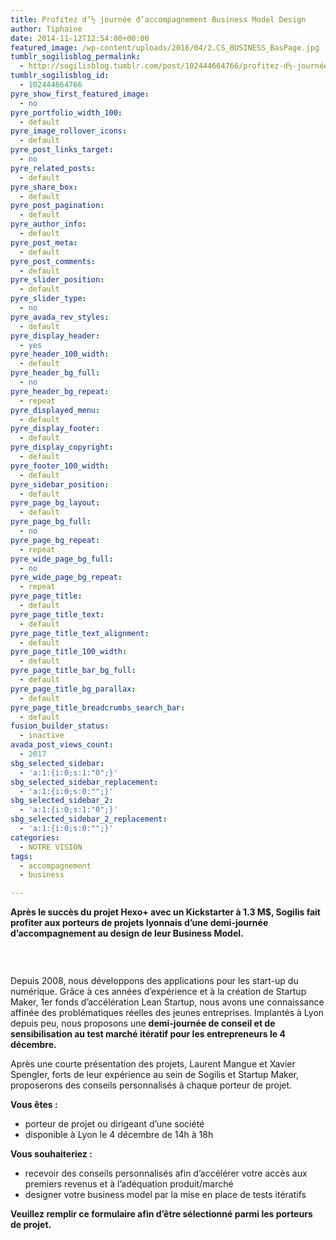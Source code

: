 ```yaml
---
title: Profitez d’½ journée d’accompagnement Business Model Design
author: Tiphaine
date: 2014-11-12T12:54:00+00:00
featured_image: /wp-content/uploads/2016/04/2.CS_BUSINESS_BasPage.jpg
tumblr_sogilisblog_permalink:
  - http://sogilisblog.tumblr.com/post/102444664766/profitez-d½-journée-daccompagnement-business
tumblr_sogilisblog_id:
  - 102444664766
pyre_show_first_featured_image:
  - no
pyre_portfolio_width_100:
  - default
pyre_image_rollover_icons:
  - default
pyre_post_links_target:
  - no
pyre_related_posts:
  - default
pyre_share_box:
  - default
pyre_post_pagination:
  - default
pyre_author_info:
  - default
pyre_post_meta:
  - default
pyre_post_comments:
  - default
pyre_slider_position:
  - default
pyre_slider_type:
  - no
pyre_avada_rev_styles:
  - default
pyre_display_header:
  - yes
pyre_header_100_width:
  - default
pyre_header_bg_full:
  - no
pyre_header_bg_repeat:
  - repeat
pyre_displayed_menu:
  - default
pyre_display_footer:
  - default
pyre_display_copyright:
  - default
pyre_footer_100_width:
  - default
pyre_sidebar_position:
  - default
pyre_page_bg_layout:
  - default
pyre_page_bg_full:
  - no
pyre_page_bg_repeat:
  - repeat
pyre_wide_page_bg_full:
  - no
pyre_wide_page_bg_repeat:
  - repeat
pyre_page_title:
  - default
pyre_page_title_text:
  - default
pyre_page_title_text_alignment:
  - default
pyre_page_title_100_width:
  - default
pyre_page_title_bar_bg_full:
  - default
pyre_page_title_bg_parallax:
  - default
pyre_page_title_breadcrumbs_search_bar:
  - default
fusion_builder_status:
  - inactive
avada_post_views_count:
  - 2017
sbg_selected_sidebar:
  - 'a:1:{i:0;s:1:"0";}'
sbg_selected_sidebar_replacement:
  - 'a:1:{i:0;s:0:"";}'
sbg_selected_sidebar_2:
  - 'a:1:{i:0;s:1:"0";}'
sbg_selected_sidebar_2_replacement:
  - 'a:1:{i:0;s:0:"";}'
categories:
  - NOTRE VISION
tags:
  - accompagnement
  - business

---
```

**Après le succès du projet Hexo+ avec un Kickstarter à 1.3 M$, Sogilis fait profiter aux porteurs de projets lyonnais d’une demi-journée d&rsquo;accompagnement au design de leur Business Model.**

&nbsp;

<img class="aligncenter" src="http://66.media.tumblr.com/67e03cb7915aac32dc12f34f18dd4289/tumblr_inline_nexfoerc9H1t2p7ex.jpg" alt="" />

<!-- more -->


  
Depuis 2008, nous développons des applications pour les start-up du numérique. Grâce à ces années d’expérience et à la création de Startup Maker, 1er fonds d’accélération Lean Startup, nous avons une connaissance affinée des problématiques réelles des jeunes entreprises. Implantés à Lyon depuis peu, nous proposons une **demi-journée de conseil et de sensibilisation au test marché itératif pour les entrepreneurs le 4 décembre.**

Après une courte présentation des projets, Laurent Mangue et Xavier Spengler, forts de leur expérience au sein de Sogilis et Startup Maker, proposerons des conseils personnalisés à chaque porteur de projet.

**Vous êtes :**

  * porteur de projet ou dirigeant d’une société
  * disponible à Lyon le 4 décembre de 14h à 18h

**Vous souhaiteriez :**

  * recevoir des conseils personnalisés afin d’accélérer votre accès aux premiers revenus et à l&rsquo;adéquation produit/marché
  * designer votre business model par la mise en place de tests itératifs

**Veuillez remplir ce formulaire afin d’être sélectionné parmi les porteurs de projet.**